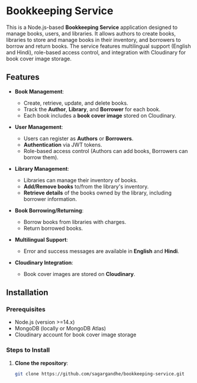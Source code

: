 # Bookkeeping Service

This is a Node.js-based **Bookkeeping Service** application designed to manage books, users, and libraries. It allows authors to create books, libraries to store and manage books in their inventory, and borrowers to borrow and return books. The service features multilingual support (English and Hindi), role-based access control, and integration with Cloudinary for book cover image storage.

## Features

- **Book Management**: 
  - Create, retrieve, update, and delete books.
  - Track the **Author**, **Library**, and **Borrower** for each book.
  - Each book includes a **book cover image** stored on Cloudinary.

- **User Management**: 
  - Users can register as **Authors** or **Borrowers**.
  - **Authentication** via JWT tokens.
  - Role-based access control (Authors can add books, Borrowers can borrow them).

- **Library Management**: 
  - Libraries can manage their inventory of books.
  - **Add/Remove books** to/from the library's inventory.
  - **Retrieve details** of the books owned by the library, including borrower information.

- **Book Borrowing/Returning**:
  - Borrow books from libraries with charges.
  - Return borrowed books.

- **Multilingual Support**: 
  - Error and success messages are available in **English** and **Hindi**.

- **Cloudinary Integration**: 
  - Book cover images are stored on **Cloudinary**.

## Installation

### Prerequisites
- Node.js (version >=14.x)
- MongoDB (locally or MongoDB Atlas)
- Cloudinary account for book cover image storage

### Steps to Install

1. **Clone the repository**:
   ```bash
   git clone https://github.com/sagargandhe/bookkeeping-service.git
